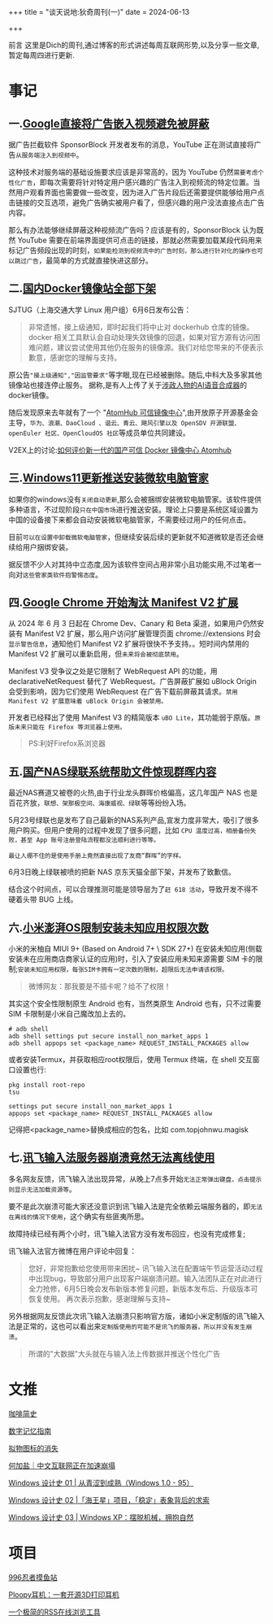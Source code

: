 +++
title = "谈天说地:狄奇周刊(一)"
date = 2024-06-13


+++

前言 这里是Dich的周刊,通过博客的形式讲述每周互联网形势,以及分享一些文章,暂定每周四进行更新.


<!-- more -->
# **事记**
## **一.[Google直接将广告嵌入视频避免被屏蔽](https://ourl.co/104471)**

据广告拦截软件 SponsorBlock 开发者发布的消息，YouTube 正在测试直接将广告`从服务端注入到视频中`。

这种技术对服务端的基础设施要求应该是非常高的，因为 YouTube 仍然`需要考虑个性化广告`，即每次需要将针对特定用户感兴趣的广告注入到视频流的特定位置。当然用户观看界面也需要做一些改变，因为进入广告片段后还需要提供能够给用户点击链接的交互选项，避免广告确实被用户看了，但感兴趣的用户没法直接点击广告内容。

那么有办法能够继续屏蔽这种视频流广告吗？应该是有的，SponsorBlock 认为既然 YouTube 需要在前端界面提供可点击的链接，那就必然需要加载某段代码用来标记广告频段出现的时刻，`如果能检测到视频流中的广告时刻，那么进行针对化的操作也可以跳过广告`，最简单的方式就直接快进这部分。

## **二.[国内Docker镜像站全部下架](https://sjtug.org/post/mirror-news/2024-06-06-takedown-dockerhub/1)**

SJTUG（上海交通大学 Linux 用户组）6月6日发布公告：

>非常遗憾，接上级通知，即时起我们将中止对 dockerhub 仓库的镜像。docker 相关工具默认会自动处理失效镜像的回退，如果对官方源有访问困难问题，建议尝试使用其他仍在服务的镜像源。我们对给您带来的不便表示歉意，感谢您的理解与支持。

原公告`"接上级通知","因监管要求"`等字眼,现在已经被删除。随后,中科大及多家其他镜像站也接连停止服务。
据称,是有人上传了关于[涉政人物的AI语音合成器](https://hub.docker.com/r/xijinping615/xi-jinping-tts)的docker镜像。

随后发现原来去年就有了一个 "[AtomHub 可信镜像中心](atomhub.openatom.cn)",由开放原子开源基金会主导，`华为、浪潮、DaoCloud 、谐云、青云、飓风引擎以及 OpenSDV 开源联盟、openEuler 社区、OpenCloudOS 社区`等成员单位共同建设。

V2EX上的讨论:[如何评价新一代的国产可信 Docker 镜像中心 Atomhub](https://www.v2ex.com/t/1049091)



## **三.[Windows11更新推送安装微软电脑管家](https://www.ithome.com/0/770/258.htm)**

如果你的windows没有`关闭自动更新`,那么会被捆绑安装微软电脑管家。该软件提供多种语言，不过现阶段`只在中国市场`进行推送安装。理论上只要是系统区域设置为中国的设备接下来都会自动安装微软电脑管家，不需要经过用户的任何点击。

目前`可以在设置中卸载微软电脑管家`，但继续安装后续的更新就不知道微软是否还会继续给用户捆绑安装。

据反馈不少人对其持中立态度,因为该软件空间占用非常小且功能实用,不过笔者一向对`这些管家类软件抱警惕态度`。

## **四.[Google Chrome 开始淘汰 Manifest V2 扩展](https://blog.chromium.org/2024/05/manifest-v2-phase-out-begins.html)**

从 2024 年 6 月 3 日起在 Chrome Dev、Canary 和 Beta 渠道，如果用户仍然安装有 Manifest V2 扩展，那么用户访问扩展管理页面 chrome://extensions 时会`显示警告信息`，通知他们 Manifest V2 扩展将很快不予支持。。短时间内禁用的 Manifest V2 扩展可以重新启用，但`未来将会被彻底禁用`。

Manifest V3 受争议之处是它限制了 WebRequest API 的功能，用 declarativeNetRequest 替代了 WebRequest。广告屏蔽扩展如 uBlock Origin 会受到影响，因为它们使用 WebRequest 在广告下载前屏蔽其请求。`禁用 Manifest V2 扩展意味着 uBlock Origin 会被禁用。`

开发者已经释出了使用 Manifest V3 的精简版本 `uBO Lite`，其功能弱于原版。`原版未来只能在 Firefox 等浏览器上使用。`

>PS:利好Firefox系浏览器

## **五.[国产NAS绿联系统帮助文件惊现群晖内容](https://t.me/s/TestFlightCN?q=%E5%9B%BD%E4%BA%A7NAS+%E7%BB%BF%E8%81%94%E7%B3%BB%E7%BB%9F%E5%B8%AE%E5%8A%A9%E6%96%87%E4%BB%B6%E6%83%8A%E7%8E%B0%E7%BE%A4%E6%99%96%E5%86%85%E5%AE%B9)**

最近NAS赛道又被卷的火热,由于行业龙头群晖价格偏高，这几年国产 NAS 也是百花齐放，`联想、架那极空间、海康威视、绿联`等等纷纷入场。

5月23号绿联也是发布了自己最新的NAS系列产品,宣发力度非常大，吸引了很多用户购买。但用户使用的过程中发现了很多问题，比如 `CPU 温度过高，相册备份失败，甚至 App 账号注册登陆流程都没法顺利进行等等。`

`最让人绷不住的是使用手册上竟然直接出现了友商“群晖”的字样。`

6月3日晚上绿联被喷的把新 NAS 京东天猫全部下架，并发布了致歉信。

结合这个时间点，可以合理推测可能是领导层为了`赶 618 活动`，导致开发不得不硬着头带 BUG 上线。

## **六.[小米澎湃OS限制安装未知应用权限次数](https://t.me/zaihuapd/25516)**

小米的米柚自 MIUI 9+ (Based on Android 7+ \ SDK 27+) 在安装未知应用(侧载安装未在应用商店商家认证的应用)时，引入了安装应用未知来源需要 SIM 卡的限制;`安装未知应用权限，每张SIM卡拥有一定次数的限制，超限后无法申请该权限。`

>微博网友：那我要是不插卡呢？给不了权限！

其实这个安全性限制原生 Android 也有，当然类原生 Android 也有，只不过需要 SIM 卡限制是小米自己魔改加上去的。

```
# adb shell
adb shell settings put secure install_non_market_apps 1
adb shell appops set <package_name> REQUEST_INSTALL_PACKAGES allow
```

或者安装Termux，并获取相应root权限后，使用 Termux 终端，在 shell 交互窗口设置也行:

```
pkg install root-repo
tsu

settings put secure install_non_market_apps 1
appops set <package_name> REQUEST_INSTALL_PACKAGES allow
```
记得把<package_name>替换成相应的包名，比如 com.topjohnwu.magisk
　
## 七.[讯飞输入法服务器崩溃竟然无法离线使用](https://www.landiannews.com/archives/104314.html)

多名网友反馈，讯飞输入法出现异常，从晚上7点多开始`无法正常弹出键盘，点击提示则显示无法加载资源等`。

要不是此次崩溃可能大家还没意识到讯飞输入法是完全依赖云端服务器的，即`无法在离线的情况下使用`，这个确实有些匪夷所思。

故障持续已经有两个小时，讯飞输入法官方没有发布回应，也没有完成修复;


讯飞输入法官方微博在用户评论中回复：

> 您好，非常抱歉给您使用带来困扰~ 讯飞输入法在配置端午节运营活动过程中出现bug，导致部分用户出现客户端崩溃问题。输入法团队正在对此进行全力抢修，6月5日晚会发布新版本修复问题，新版本发布后、升级版本可恢复使用。 再次表示抱歉，感谢理解与支持~


另外根据网友反馈此次讯飞输入法崩溃只影响官方版，诸如小米定制版的讯飞输入法是正常的，这也可以看出来`定制版使用的可能不是讯飞的服务器，所以并没有发生崩溃`。


> 所谓的"大数据"大头就在与输入法上传数据并推送个性化广告

# 文推


[咖啡简史](https://jandan.net/p/116763#/)

[数字记忆指南](https://invisible.school/digital-memories/)

[拟物图标的消失](https://en.rattibha.com/thread/1622721223561187328)

[何加盐｜中文互联网正在加速崩塌](https://chinadigitaltimes.net/chinese/708143.html)


[Windows 设计史 01 | 从青涩到成熟（Windows 1.0 - 95）](https://sspai.com/post/87835)

[Windows 设计史 02 |「海王星」项目，「稳定」表象背后的求索](https://sspai.com/post/88506)

[Windows 设计史 03 | Windows XP：摆脱机械，拥抱自然](https://sspai.com/post/88722)


# 项目

[996忍者摸鱼站](https://996.ninja/)

[Ploopy耳机：一套开源3D打印耳机](https://github.com/ploopyco/headphones)

[一个极简的RSS在线浏览工具](https://github.com/srcrs/rss-reader)